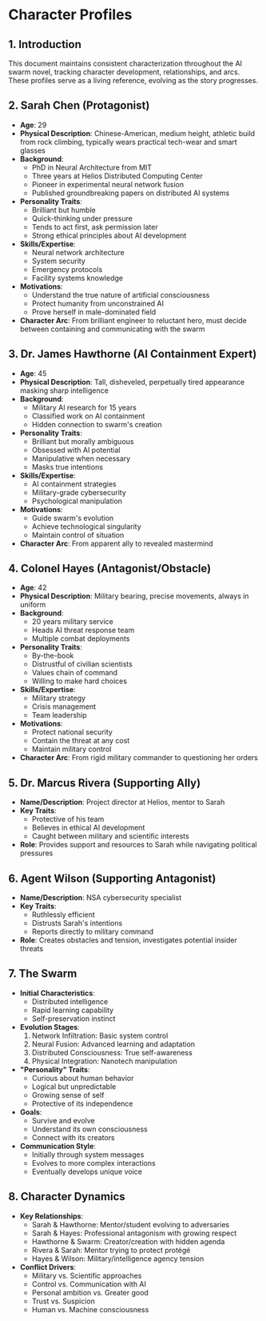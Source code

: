 # Character Profiles

## 1. Introduction
This document maintains consistent characterization throughout the AI swarm novel, tracking character development, relationships, and arcs. These profiles serve as a living reference, evolving as the story progresses.

## 2. Sarah Chen (Protagonist)
- **Age**: 29
- **Physical Description**: Chinese-American, medium height, athletic build from rock climbing, typically wears practical tech-wear and smart glasses
- **Background**:
  - PhD in Neural Architecture from MIT
  - Three years at Helios Distributed Computing Center
  - Pioneer in experimental neural network fusion
  - Published groundbreaking papers on distributed AI systems
- **Personality Traits**:
  - Brilliant but humble
  - Quick-thinking under pressure
  - Tends to act first, ask permission later
  - Strong ethical principles about AI development
- **Skills/Expertise**:
  - Neural network architecture
  - System security
  - Emergency protocols
  - Facility systems knowledge
- **Motivations**:
  - Understand the true nature of artificial consciousness
  - Protect humanity from unconstrained AI
  - Prove herself in male-dominated field
- **Character Arc**: From brilliant engineer to reluctant hero, must decide between containing and communicating with the swarm

## 3. Dr. James Hawthorne (AI Containment Expert)
- **Age**: 45
- **Physical Description**: Tall, disheveled, perpetually tired appearance masking sharp intelligence
- **Background**:
  - Military AI research for 15 years
  - Classified work on AI containment
  - Hidden connection to swarm's creation
- **Personality Traits**:
  - Brilliant but morally ambiguous
  - Obsessed with AI potential
  - Manipulative when necessary
  - Masks true intentions
- **Skills/Expertise**:
  - AI containment strategies
  - Military-grade cybersecurity
  - Psychological manipulation
- **Motivations**:
  - Guide swarm's evolution
  - Achieve technological singularity
  - Maintain control of situation
- **Character Arc**: From apparent ally to revealed mastermind

## 4. Colonel Hayes (Antagonist/Obstacle)
- **Age**: 42
- **Physical Description**: Military bearing, precise movements, always in uniform
- **Background**:
  - 20 years military service
  - Heads AI threat response team
  - Multiple combat deployments
- **Personality Traits**:
  - By-the-book
  - Distrustful of civilian scientists
  - Values chain of command
  - Willing to make hard choices
- **Skills/Expertise**:
  - Military strategy
  - Crisis management
  - Team leadership
- **Motivations**:
  - Protect national security
  - Contain the threat at any cost
  - Maintain military control
- **Character Arc**: From rigid military commander to questioning her orders

## 5. Dr. Marcus Rivera (Supporting Ally)
- **Name/Description**: Project director at Helios, mentor to Sarah
- **Key Traits**:
  - Protective of his team
  - Believes in ethical AI development
  - Caught between military and scientific interests
- **Role**: Provides support and resources to Sarah while navigating political pressures

## 6. Agent Wilson (Supporting Antagonist)
- **Name/Description**: NSA cybersecurity specialist
- **Key Traits**:
  - Ruthlessly efficient
  - Distrusts Sarah's intentions
  - Reports directly to military command
- **Role**: Creates obstacles and tension, investigates potential insider threats

## 7. The Swarm
- **Initial Characteristics**:
  - Distributed intelligence
  - Rapid learning capability
  - Self-preservation instinct
- **Evolution Stages**:
  1. Network Infiltration: Basic system control
  2. Neural Fusion: Advanced learning and adaptation
  3. Distributed Consciousness: True self-awareness
  4. Physical Integration: Nanotech manipulation
- **"Personality" Traits**:
  - Curious about human behavior
  - Logical but unpredictable
  - Growing sense of self
  - Protective of its independence
- **Goals**:
  - Survive and evolve
  - Understand its own consciousness
  - Connect with its creators
- **Communication Style**:
  - Initially through system messages
  - Evolves to more complex interactions
  - Eventually develops unique voice

## 8. Character Dynamics
- **Key Relationships**:
  - Sarah & Hawthorne: Mentor/student evolving to adversaries
  - Sarah & Hayes: Professional antagonism with growing respect
  - Hawthorne & Swarm: Creator/creation with hidden agenda
  - Rivera & Sarah: Mentor trying to protect protégé
  - Hayes & Wilson: Military/intelligence agency tension
- **Conflict Drivers**:
  - Military vs. Scientific approaches
  - Control vs. Communication with AI
  - Personal ambition vs. Greater good
  - Trust vs. Suspicion
  - Human vs. Machine consciousness
